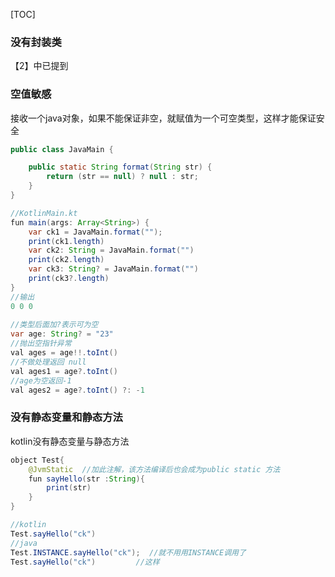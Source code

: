 [TOC]

### 没有封装类

【2】中已提到

### 空值敏感

接收一个java对象，如果不能保证非空，就赋值为一个可空类型，这样才能保证安全

```java
public class JavaMain {

    public static String format(String str) {
        return (str == null) ? null : str;
    }
}

//KotlinMain.kt
fun main(args: Array<String>) {
    var ck1 = JavaMain.format("");
    print(ck1.length)
    var ck2: String = JavaMain.format("")
    print(ck2.length)
    var ck3: String? = JavaMain.format("")
    print(ck3?.length)
}
//输出
0 0 0
    
//类型后面加?表示可为空
var age: String? = "23" 
//抛出空指针异常
val ages = age!!.toInt()
//不做处理返回 null
val ages1 = age?.toInt()
//age为空返回-1
val ages2 = age?.toInt() ?: -1
```



### 没有静态变量和静态方法

kotlin没有静态变量与静态方法

```java
object Test{
    @JvmStatic  //加此注解，该方法编译后也会成为public static 方法
    fun sayHello(str :String){
        print(str)
    }
}

//kotlin
Test.sayHello("ck")
//java
Test.INSTANCE.sayHello("ck");  //就不用用INSTANCE调用了
Test.sayHello("ck")			//这样
```

